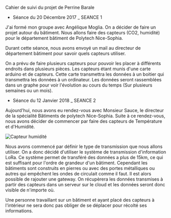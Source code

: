  Cahier de suivi du projet de Perrine Barale

* Séance du 20 Décembre 2017 _ SEANCE 1

J'ai formé mon groupe avec Angélique Moglia. 
On a décider de faire un projet autour du bâtiment. Nous allons faire des capteurs (CO2, humidité) pour le département bâtiment de Polytech Nice-Sophia.

Durant cette séance, nous avons envoyé un mail au directeur de département bâtiment pour savoir quels capteurs utiliser.

On a prévu de faire plusieurs capteurs pour pouvoir les placer à différents endroits dans plusieurs pièces. Les capteurs étant munis d'une carte arduino et de capteurs. Cette carte transmettra les données à un boitier qui transmettra les données à un ordinateur. Les données seront rassemblées dans un graphe pour voir l'évolution au cours du temps (Sur plusieurs semaines ou un mois).



* Séance du 12 Janvier 2018 _ SEANCE 2

Aujourd'hui, nous avons eu rendez-vous avec Monsieur Sauce, le directeur de la spécialité Bâtiments de polytech Nice-Sophia. Suite à ce rendez-vous, nous avons décider de commencer par faire des capteurs de Température et d'Humidité. 

![Capteur humidité](http://www.shop2tout.com/25026-thickbox/arduino-dht11-capteur-numerique-temperature-humidite.jpg "Capteur d'humidité")

Nous avons commencé par définir le type de transmission que nous allons utiliser. On a donc décidé d'utiliser le système de transmission d'information LoRa. Ce système permet de transféré des données a plus de 15km, ce qui est suffisant pour l'ordre de grandeur d'un bâtiment. Cependant les bâtiments sont construits en pierres ou avec des portes métalliques ou autres qui empêchent les ondes de circulait comme il faut. Il est alors possible de rajouter une gateway.
On récupèrera les données transmises à partir des capteurs dans un serveur sur le cloud et les données seront donc visible de n'importe où. 

Une personne travaillant sur un bâtiment et ayant placé des capteurs à l'intérieur ne sera donc pas obliger de se déplacer pour récolté ses informations.
